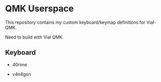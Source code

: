 # QMK Userspace

This repository contains my custom keyboard/keymap definitions for Vial-QMK.

Need to build with Vial QMK.

## Keyboard

 * 40rime
   
 * v4n4gon
